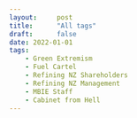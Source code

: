 ```yaml
---
layout:     post
title:      "All tags"
draft:      false
date: 2022-01-01
tags:
    - Green Extremism
    - Fuel Cartel
    - Refining NZ Shareholders
    - Refining NZ Management
    - MBIE Staff
    - Cabinet from Hell
---
```


